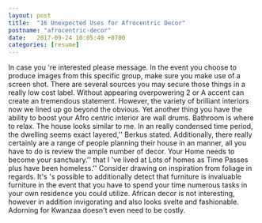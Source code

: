 ```yaml
---
layout: post
title:  "16 Unexpected Uses for Afrocentric Decor"
postname: "afrocentric-decor"
date:   2017-09-24 10:05:40 +0700
categories: [resume]
---
```

In case you 're interested please message. In the event you choose to produce images from this specific group, make sure you make use of a screen shot. There are several sources you may secure those things in a really low cost label. Without appearing overpowering 2 or A accent can create an tremendous statement. However, the variety of brilliant interiors now we lined up go beyond the obvious. Yet another thing you have the ability to boost your Afro centric interior are wall drums. Bathroom is where to relax. The house looks similar to me. In an really condensed time period, the dwelling seems exact layered,'' Berkus stated. Additionally, there really certainly are a range of people planning their house in an manner, all you have to do is review the ample number of decor. Your Home needs to become your sanctuary.'' that I 've lived at Lots of homes as Time Passes plus have been homeless.'' Consider drawing on inspiration from foliage in regards. It's 's possible to additionally detect that furniture is invaluable furniture in the event that you have to spend your time numerous tasks in your own residence you could utilize. African decor is not interesting, however in addition invigorating and also looks svelte and fashionable. Adorning for Kwanzaa doesn't even need to be costly.
